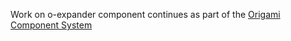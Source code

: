 Work on o-expander component continues as part of the [Origami Component System](https://github.com/Financial-Times/origami/tree/main/components/o-expander)
